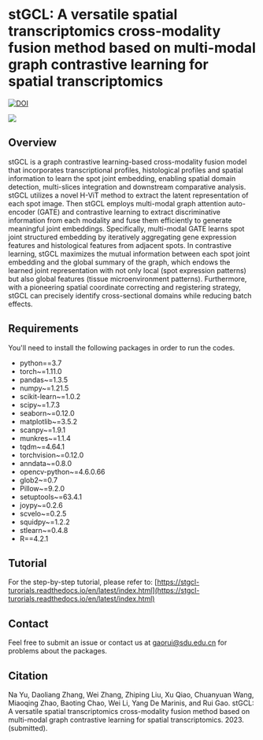 # stGCL: A versatile spatial transcriptomics cross-modality fusion method based on multi-modal graph contrastive learning for spatial transcriptomics
[![DOI](https://zenodo.org/badge/DOI/10.5281/zenodo.8185216.svg)](https://zenodo.org/record/8185216)


![](https://github.com/RuiGaolab/stGCL/blob/main/stGCL_Overview.png)


## Overview
stGCL is a graph contrastive learning-based cross-modality fusion model that incorporates transcriptional profiles, histological profiles and spatial information to learn the spot joint embedding, enabling spatial domain detection, multi-slices integration and downstream comparative analysis. stGCL utilizes a novel H-ViT method to extract the latent representation of each spot image. Then stGCL employs multi-modal graph attention auto-encoder (GATE) and contrastive learning to extract discriminative information from each modality and fuse them efficiently to generate meaningful joint embeddings. Specifically, multi-modal GATE learns spot joint structured embedding by iteratively aggregating gene expression features and histological features from adjacent spots. In contrastive learning, stGCL maximizes the mutual information between each spot joint embedding and the global summary of the graph, which endows the learned joint representation with not only local (spot expression patterns) but also global features (tissue microenvironment patterns). Furthermore, with a pioneering spatial coordinate correcting and registering strategy, stGCL can precisely identify cross-sectional domains while reducing batch effects.

## Requirements
You'll need to install the following packages in order to run the codes.
* python==3.7
* torch~=1.11.0
* pandas~=1.3.5
* numpy~=1.21.5
* scikit-learn~=1.0.2
* scipy~=1.7.3
* seaborn~=0.12.0
* matplotlib~=3.5.2
* scanpy~=1.9.1
* munkres~=1.1.4
* tqdm~=4.64.1
* torchvision~=0.12.0
* anndata~=0.8.0
* opencv-python~=4.6.0.66
* glob2~=0.7
* Pillow~=9.2.0
* setuptools~=63.4.1
* joypy~=0.2.6
* scvelo~=0.2.5
* squidpy~=1.2.2
* stlearn~=0.4.8
* R==4.2.1

## Tutorial
For the step-by-step tutorial, please refer to:
[https://stgcl-turorials.readthedocs.io/en/latest/index.html](https://stgcl-turorials.readthedocs.io/en/latest/index.html)

## Contact
Feel free to submit an issue or contact us at gaorui@sdu.edu.cn for problems about the packages.

## Citation
Na Yu, Daoliang Zhang, Wei Zhang, Zhiping Liu, Xu Qiao, Chuanyuan Wang, Miaoqing Zhao, Baoting Chao, Wei Li, Yang De Marinis, and Rui Gao. stGCL: A versatile spatial transcriptomics cross-modality fusion method based on multi-modal graph contrastive learning for spatial transcriptomics. 2023. (submitted).
